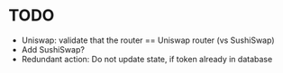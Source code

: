 # TODO

* Uniswap: validate that the router == Uniswap router (vs SushiSwap)
* Add SushiSwap?
* Redundant action:   Do not update state, if token already in database

